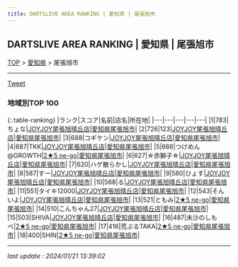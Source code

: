 ```yaml
---
title: DARTSLIVE AREA RANKING | 愛知県 | 尾張旭市
---
```

## DARTSLIVE AREA RANKING | 愛知県 | 尾張旭市

[TOP](/darts/rank/) > [愛知県](/darts/rank/愛知県/) > 尾張旭市

___

<a href="https://twitter.com/share?ref_src=twsrc%5Etfw" data-text="DARTSLIVE AREA RANKING | 愛知県尾張旭市" class="twitter-share-button" data-via="DARTSLIVE" data-hashtags="DARTSLIVE" data-related="DARTSLIVE" data-show-count="false">Tweet</a>

### 地域別TOP 100

{:.table-ranking}
|ランク|スコア|名前|店名|所在地|
|---|---|---|---|---|
|1|783|ちょな|<a href="https://search.dartslive.com/jp/shop/40c954debc50ed72a3f63593b5358cc4">JOYJOY尾張旭晴丘店</a>|<a href="/darts/rank/愛知県/尾張旭市">愛知県尾張旭市</a>|
|2|726|123|<a href="https://search.dartslive.com/jp/shop/40c954debc50ed72a3f63593b5358cc4">JOYJOY尾張旭晴丘店</a>|<a href="/darts/rank/愛知県/尾張旭市">愛知県尾張旭市</a>|
|3|688|コギケン|<a href="https://search.dartslive.com/jp/shop/40c954debc50ed72a3f63593b5358cc4">JOYJOY尾張旭晴丘店</a>|<a href="/darts/rank/愛知県/尾張旭市">愛知県尾張旭市</a>|
|4|687|TKK|<a href="https://search.dartslive.com/jp/shop/40c954debc50ed72a3f63593b5358cc4">JOYJOY尾張旭晴丘店</a>|<a href="/darts/rank/愛知県/尾張旭市">愛知県尾張旭市</a>|
|5|666|つけめん@GROWTH|<a href="https://search.dartslive.com/jp/shop/9edef799acb914ea774c926eb736cb5a">2★5 ne-go</a>|<a href="/darts/rank/愛知県/尾張旭市">愛知県尾張旭市</a>|
|6|627|☆赤獅子☆|<a href="https://search.dartslive.com/jp/shop/40c954debc50ed72a3f63593b5358cc4">JOYJOY尾張旭晴丘店</a>|<a href="/darts/rank/愛知県/尾張旭市">愛知県尾張旭市</a>|
|7|620|ハゲ散らかし|<a href="https://search.dartslive.com/jp/shop/40c954debc50ed72a3f63593b5358cc4">JOYJOY尾張旭晴丘店</a>|<a href="/darts/rank/愛知県/尾張旭市">愛知県尾張旭市</a>|
|8|587|すー|<a href="https://search.dartslive.com/jp/shop/40c954debc50ed72a3f63593b5358cc4">JOYJOY尾張旭晴丘店</a>|<a href="/darts/rank/愛知県/尾張旭市">愛知県尾張旭市</a>|
|9|580|ひょす|<a href="https://search.dartslive.com/jp/shop/40c954debc50ed72a3f63593b5358cc4">JOYJOY尾張旭晴丘店</a>|<a href="/darts/rank/愛知県/尾張旭市">愛知県尾張旭市</a>|
|10|568|る|<a href="https://search.dartslive.com/jp/shop/40c954debc50ed72a3f63593b5358cc4">JOYJOY尾張旭晴丘店</a>|<a href="/darts/rank/愛知県/尾張旭市">愛知県尾張旭市</a>|
|11|551|タイキ12000|<a href="https://search.dartslive.com/jp/shop/40c954debc50ed72a3f63593b5358cc4">JOYJOY尾張旭晴丘店</a>|<a href="/darts/rank/愛知県/尾張旭市">愛知県尾張旭市</a>|
|12|543|そんいよ|<a href="https://search.dartslive.com/jp/shop/40c954debc50ed72a3f63593b5358cc4">JOYJOY尾張旭晴丘店</a>|<a href="/darts/rank/愛知県/尾張旭市">愛知県尾張旭市</a>|
|13|521|ともみ|<a href="https://search.dartslive.com/jp/shop/9edef799acb914ea774c926eb736cb5a">2★5 ne-go</a>|<a href="/darts/rank/愛知県/尾張旭市">愛知県尾張旭市</a>|
|14|510|こんちゃん27|<a href="https://search.dartslive.com/jp/shop/40c954debc50ed72a3f63593b5358cc4">JOYJOY尾張旭晴丘店</a>|<a href="/darts/rank/愛知県/尾張旭市">愛知県尾張旭市</a>|
|15|503|SHIVA|<a href="https://search.dartslive.com/jp/shop/40c954debc50ed72a3f63593b5358cc4">JOYJOY尾張旭晴丘店</a>|<a href="/darts/rank/愛知県/尾張旭市">愛知県尾張旭市</a>|
|16|487|未沙のしもべ|<a href="https://search.dartslive.com/jp/shop/9edef799acb914ea774c926eb736cb5a">2★5 ne-go</a>|<a href="/darts/rank/愛知県/尾張旭市">愛知県尾張旭市</a>|
|17|416|荒ぶるTAKA|<a href="https://search.dartslive.com/jp/shop/9edef799acb914ea774c926eb736cb5a">2★5 ne-go</a>|<a href="/darts/rank/愛知県/尾張旭市">愛知県尾張旭市</a>|
|18|400|SHIN|<a href="https://search.dartslive.com/jp/shop/9edef799acb914ea774c926eb736cb5a">2★5 ne-go</a>|<a href="/darts/rank/愛知県/尾張旭市">愛知県尾張旭市</a>|



___

_last update : 2024/01/21 13:39:02_


<script src="https://cdnjs.cloudflare.com/ajax/libs/jquery/3.6.1/jquery.min.js" integrity="sha512-aVKKRRi/Q/YV+4mjoKBsE4x3H+BkegoM/em46NNlCqNTmUYADjBbeNefNxYV7giUp0VxICtqdrbqU7iVaeZNXA==" crossorigin="anonymous" referrerpolicy="no-referrer"></script>
<script src="https://cdnjs.cloudflare.com/ajax/libs/jquery.tablesorter/2.31.3/js/jquery.tablesorter.min.js" integrity="sha512-qzgd5cYSZcosqpzpn7zF2ZId8f/8CHmFKZ8j7mU4OUXTNRd5g+ZHBPsgKEwoqxCtdQvExE5LprwwPAgoicguNg==" crossorigin="anonymous" referrerpolicy="no-referrer"></script>
<link rel="stylesheet" href="https://cdnjs.cloudflare.com/ajax/libs/jquery.tablesorter/2.31.3/css/theme.default.min.css" integrity="sha512-wghhOJkjQX0Lh3NSWvNKeZ0ZpNn+SPVXX1Qyc9OCaogADktxrBiBdKGDoqVUOyhStvMBmJQ8ZdMHiR3wuEq8+w==" crossorigin="anonymous" referrerpolicy="no-referrer" />
<script>
$(function() {
    $(".table-ranking").tablesorter({sortList:[[0, 0]]});
});
</script>

<script async src="https://platform.twitter.com/widgets.js" charset="utf-8"></script>